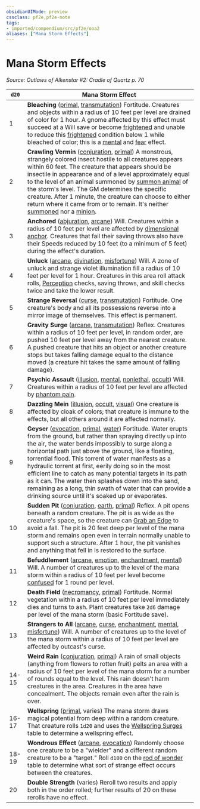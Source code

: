 ```yaml
---
obsidianUIMode: preview
cssclass: pf2e,pf2e-note
tags:
- imported/compendium/src/pf2e/ooa2
aliases: ["Mana Storm Effects"]
---
```

# Mana Storm Effects  
*Source: Outlaws of Alkenstar #2: Cradle of Quartz p. 70*  

| `d20` | Mana Storm Effect |
|-------|-------------------|
| 1 | **Bleaching** ([primal](primal.md), [transmutation](transmutation.md)) Fortitude. Creatures and objects within a radius of 10 feet per level are drained of color for 1 hour. A gnome affected by this effect must succeed at a Will save or become [frightened](conditions.md#Frightened) and unable to reduce this [frightened](conditions.md#Frightened) condition below 1 while bleached of color; this is a [mental](mental.md) and [fear](rules/traits/fear.md) effect. |
| 2 | **Crawling Vermin** ([conjuration](conjuration.md), [primal](primal.md)) A monstrous, strangely colored insect hostile to all creatures appears within 60 feet. The creature that appears should be insectile in appearance and of a level approximately equal to the level of an animal summoned by [summon animal](../../compendium/spells/summon-animal.md) of the storm's level. The GM determines the specific creature. After 1 minute, the creature can choose to either return where it came from or to remain. It's neither [summoned](summoned.md) nor a [minion](minion.md). |
| 3 | **Anchored** ([abjuration](abjuration.md), [arcane](arcane.md)) Will. Creatures within a radius of 10 feet per level are affected by [dimensional anchor](../../compendium/spells/dimensional-anchor.md). Creatures that fail their saving throws also have their Speeds reduced by 10 feet (to a minimum of 5 feet) during the effect's duration. |
| 4 | **Unluck** ([arcane](arcane.md), [divination](divination.md), [misfortune](misfortune.md)) Will. A zone of unluck and strange violet illumination fill a radius of 10 feet per level for 1 hour. Creatures in this area roll attack rolls, [Perception](../../compendium/skills.md#Perception) checks, saving throws, and skill checks twice and take the lower result. |
| 5 | **Strange Reversal** ([curse](curse.md), [transmutation](transmutation.md)) Fortitude. One creature's body and all its possessions reverse into a mirror image of themselves. This effect is permanent. |
| 6 | **Gravity Surge** ([arcane](arcane.md), [transmutation](transmutation.md)) Reflex. Creatures within a radius of 10 feet per level, in random order, are pushed 10 feet per level away from the nearest creature. A pushed creature that hits an object or another creature stops but takes falling damage equal to the distance moved (a creature hit takes the same amount of falling damage). |
| 7 | **Psychic Assault** ([illusion](illusion.md), [mental](mental.md), [nonlethal](nonlethal.md), [occult](occult.md)) Will. Creatures within a radius of 10 feet per level are affected by [phantom pain](../../compendium/spells/phantom-pain.md). |
| 8 | **Dazzling Mein** ([illusion](illusion.md), [occult](occult.md), [visual](visual.md)) One creature is affected by cloak of colors; that creature is immune to the effects, but all others around it are affected normally. |
| 9 | **Geyser** ([evocation](evocation.md), [primal](primal.md), [water](water.md)) Fortitude. Water erupts from the ground, but rather than spraying directly up into the air, the water bends impossibly to surge along a horizontal path just above the ground, like a floating, torrential flood. This torrent of water manifests as a hydraulic torrent at first, eerily doing so in the most efficient line to catch as many potential targets in its path as it can. The water then splashes down into the sand, remaining as a long, thin swath of water that can provide a drinking source until it's soaked up or evaporates. |
| 10 | **Sudden Pit** ([conjuration](conjuration.md), [earth](earth.md), [primal](primal.md)) Reflex. A pit opens beneath a random creature. The pit is as wide as the creature's space, so the creature can [Grab an Edge](grab-an-edge.md) to avoid a fall. The pit is 20 feet deep per level of the mana storm and remains open even in terrain normally unable to support such a structure. After 1 hour, the pit vanishes and anything that fell in is restored to the surface. |
| 11 | **Befuddlement** ([arcane](arcane.md), [emotion](emotion.md), [enchantment](enchantment.md), [mental](mental.md)) Will. A number of creatures up to the level of the mana storm within a radius of 10 feet per level become [confused](conditions.md#Confused) for 1 round per level. |
| 12 | **Death Field** ([necromancy](necromancy.md), [primal](primal.md)) Fortitude. Normal vegetation within a radius of 10 feet per level immediately dies and turns to ash. Plant creatures take `2d6` damage per level of the mana storm (basic Fortitude save). |
| 13 | **Strangers to All** ([arcane](arcane.md), [curse](curse.md), [enchantment](enchantment.md), [mental](mental.md), [misfortune](misfortune.md)) Will. A number of creatures up to the level of the mana storm within a radius of 10 feet per level are affected by outcast's curse. |
| 14-15 | **Weird Rain** ([conjuration](conjuration.md), [primal](primal.md)) A rain of small objects (anything from flowers to rotten fruit) pelts an area with a radius of 10 feet per level of the mana storm for a number of rounds equal to the level. This rain doesn't harm creatures in the area. Creatures in the area have concealment. The objects remain even after the rain is over. |
| 16-17 | **Wellspring** ([primal](primal.md), varies) The mana storm draws magical potential from deep within a random creature. That creature rolls `1d20` and uses the [Wellspring Surges](wellspring-surges-som.md) table to determine a wellspring effect. |
| 18-19 | **Wondrous Effect** ([arcane](arcane.md), [evocation](evocation.md)) Randomly choose one creature to be a "wielder" and a different random creature to be a "target." Roll `d100` on the [rod of wonder](../../compendium/equipment/items/rod-of-wonder.md) table to determine what sort of strange effect occurs between the creatures. |
| 20 | **Double Strength** (varies) Reroll two results and apply both in the order rolled; further results of 20 on these rerolls have no effect. |